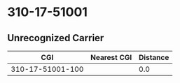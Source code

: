 # 310-17-51001
## Unrecognized Carrier


| CGI | Nearest CGI | Distance |
|-----|-------------|----------|
| 310-17-51001-100 |  | 0.0 |
